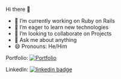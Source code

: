 Hi there 👋
- 🔭 I’m currently working on Ruby on Rails
- 🌱 I’m eager to learn new technologies 
- 👯 I’m looking to collaborate on Projects
- 💬 Ask me about anything
- 😄 Pronouns: He/Him


Portfolio: [![Portfolio](https://img.shields.io/badge/Portfolio-%23000000.svg?style=for-the-badge&logo=firefox&logoColor=#FF7139)](https://shubhamsinghchouhan.github.io/portfolio/)

LinkedIn: [![linkedin badge](https://img.shields.io/badge/Shubham%20Singh%20Chouhan-blue?style=flat&logo=linkedin&labelColor=blue)](https://www.linkedin.com/in/shubhamsinghchouhan/)
